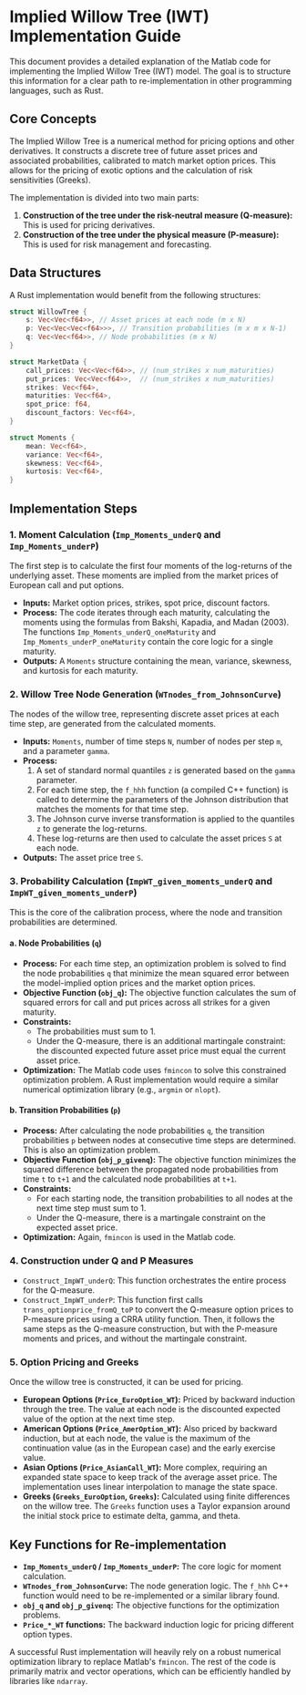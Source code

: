 # Implied Willow Tree (IWT) Implementation Guide

This document provides a detailed explanation of the Matlab code for implementing the Implied Willow Tree (IWT) model. The goal is to structure this information for a clear path to re-implementation in other programming languages, such as Rust.

## Core Concepts

The Implied Willow Tree is a numerical method for pricing options and other derivatives. It constructs a discrete tree of future asset prices and associated probabilities, calibrated to match market option prices. This allows for the pricing of exotic options and the calculation of risk sensitivities (Greeks).

The implementation is divided into two main parts:
1.  **Construction of the tree under the risk-neutral measure (Q-measure):** This is used for pricing derivatives.
2.  **Construction of the tree under the physical measure (P-measure):** This is used for risk management and forecasting.

## Data Structures

A Rust implementation would benefit from the following structures:

```rust
struct WillowTree {
    s: Vec<Vec<f64>>, // Asset prices at each node (m x N)
    p: Vec<Vec<Vec<f64>>>, // Transition probabilities (m x m x N-1)
    q: Vec<Vec<f64>>, // Node probabilities (m x N)
}

struct MarketData {
    call_prices: Vec<Vec<f64>>, // (num_strikes x num_maturities)
    put_prices: Vec<Vec<f64>>,  // (num_strikes x num_maturities)
    strikes: Vec<f64>,
    maturities: Vec<f64>,
    spot_price: f64,
    discount_factors: Vec<f64>,
}

struct Moments {
    mean: Vec<f64>,
    variance: Vec<f64>,
    skewness: Vec<f64>,
    kurtosis: Vec<f64>,
}
```

## Implementation Steps

### 1. Moment Calculation (`Imp_Moments_underQ` and `Imp_Moments_underP`)

The first step is to calculate the first four moments of the log-returns of the underlying asset. These moments are implied from the market prices of European call and put options.

-   **Inputs:** Market option prices, strikes, spot price, discount factors.
-   **Process:** The code iterates through each maturity, calculating the moments using the formulas from Bakshi, Kapadia, and Madan (2003). The functions `Imp_Moments_underQ_oneMaturity` and `Imp_Moments_underP_oneMaturity` contain the core logic for a single maturity.
-   **Outputs:** A `Moments` structure containing the mean, variance, skewness, and kurtosis for each maturity.

### 2. Willow Tree Node Generation (`WTnodes_from_JohnsonCurve`)

The nodes of the willow tree, representing discrete asset prices at each time step, are generated from the calculated moments.

-   **Inputs:** `Moments`, number of time steps `N`, number of nodes per step `m`, and a parameter `gamma`.
-   **Process:**
    1.  A set of standard normal quantiles `z` is generated based on the `gamma` parameter.
    2.  For each time step, the `f_hhh` function (a compiled C++ function) is called to determine the parameters of the Johnson distribution that matches the moments for that time step.
    3.  The Johnson curve inverse transformation is applied to the quantiles `z` to generate the log-returns.
    4.  These log-returns are then used to calculate the asset prices `S` at each node.
-   **Outputs:** The asset price tree `S`.

### 3. Probability Calculation (`ImpWT_given_moments_underQ` and `ImpWT_given_moments_underP`)

This is the core of the calibration process, where the node and transition probabilities are determined.

#### a. Node Probabilities (`q`)

-   **Process:** For each time step, an optimization problem is solved to find the node probabilities `q` that minimize the mean squared error between the model-implied option prices and the market option prices.
-   **Objective Function (`obj_q`):** The objective function calculates the sum of squared errors for call and put prices across all strikes for a given maturity.
-   **Constraints:**
    -   The probabilities must sum to 1.
    -   Under the Q-measure, there is an additional martingale constraint: the discounted expected future asset price must equal the current asset price.
-   **Optimization:** The Matlab code uses `fmincon` to solve this constrained optimization problem. A Rust implementation would require a similar numerical optimization library (e.g., `argmin` or `nlopt`).

#### b. Transition Probabilities (`p`)

-   **Process:** After calculating the node probabilities `q`, the transition probabilities `p` between nodes at consecutive time steps are determined. This is also an optimization problem.
-   **Objective Function (`obj_p_givenq`):** The objective function minimizes the squared difference between the propagated node probabilities from time `t` to `t+1` and the calculated node probabilities at `t+1`.
-   **Constraints:**
    -   For each starting node, the transition probabilities to all nodes at the next time step must sum to 1.
    -   Under the Q-measure, there is a martingale constraint on the expected asset price.
-   **Optimization:** Again, `fmincon` is used in the Matlab code.

### 4. Construction under Q and P Measures

-   `Construct_ImpWT_underQ`: This function orchestrates the entire process for the Q-measure.
-   `Construct_ImpWT_underP`: This function first calls `trans_optionprice_fromQ_toP` to convert the Q-measure option prices to P-measure prices using a CRRA utility function. Then, it follows the same steps as the Q-measure construction, but with the P-measure moments and prices, and without the martingale constraint.

### 5. Option Pricing and Greeks

Once the willow tree is constructed, it can be used for pricing.

-   **European Options (`Price_EuroOption_WT`):** Priced by backward induction through the tree. The value at each node is the discounted expected value of the option at the next time step.
-   **American Options (`Price_AmerOption_WT`):** Also priced by backward induction, but at each node, the value is the maximum of the continuation value (as in the European case) and the early exercise value.
-   **Asian Options (`Price_AsianCall_WT`):** More complex, requiring an expanded state space to keep track of the average asset price. The implementation uses linear interpolation to manage the state space.
-   **Greeks (`Greeks_EuroOption`, `Greeks`):** Calculated using finite differences on the willow tree. The `Greeks` function uses a Taylor expansion around the initial stock price to estimate delta, gamma, and theta.

## Key Functions for Re-implementation

-   **`Imp_Moments_underQ` / `Imp_Moments_underP`:** The core logic for moment calculation.
-   **`WTnodes_from_JohnsonCurve`:** The node generation logic. The `f_hhh` C++ function would need to be re-implemented or a similar library found.
-   **`obj_q` and `obj_p_givenq`:** The objective functions for the optimization problems.
-   **`Price_*_WT` functions:** The backward induction logic for pricing different option types.

A successful Rust implementation will heavily rely on a robust numerical optimization library to replace Matlab's `fmincon`. The rest of the code is primarily matrix and vector operations, which can be efficiently handled by libraries like `ndarray`.
